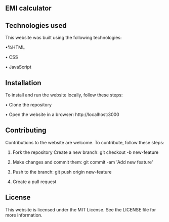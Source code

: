 ## EMI calculator

## Technologies used


This website was built using the following technologies:

•℅HTML

• CSS

• JavaScript

## Installation


To install and run the website locally, follow these steps:

• Clone the repository

• Open the website in a browser: http://localhost:3000

## Contributing


Contributions to the website are welcome. To contribute, follow these steps:

1. Fork the repository Create a new branch: git checkout -b new-feature

2. Make changes and commit them: git commit -am 'Add new feature'

3. Push to the branch: git push origin new-feature

4. Create a pull request

## License


This website is licensed under the MIT License. See the LICENSE file for more information.
